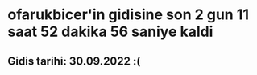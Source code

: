 # ofarukbicer'in gidisine son 2 gun 11 saat 52 dakika 56 saniye kaldi

## Gidis tarihi: 30.09.2022 :(